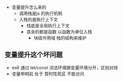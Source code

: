 - 变量提升怎么来的
  - 调用栈是js 的执行机制
  - 入栈的是执行上下文
    - 栈底是全局执行上下文
    - 其余的都是函数 以函数为单位入栈
      - 块级作用域 栈的结构来维护

## 变量提升这个坏问题
- es6 通过 let/const 词法环境跟变量环境分开，区别对待
- 变量申明前 处于 暂时性死区 不能访问
